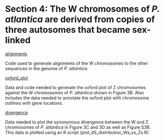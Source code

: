 # Section 4: The W chromosomes of *P. atlantica* are derived from copies of three autosomes that became sex-linked

[alignments](<https://github.com/charlottewright/P_atlantica_genome/tree/main/4_W_chromosomes/alignments>)

Code used to generate alignments of the W chromosomes to the other sequences in the genome of *P. atlantica*.

[oxford_plot](<https://github.com/charlottewright/P_atlantica_genome/tree/main/4_W_chromosomes/oxford_plot>)

Data and code needed to generate the oxford plot of Z chromosomes against the W chromosomes of *P. atlantica* shown in Figure 3B. Also includes the data needed to annotate the oxford plot with chromosome outlines with gene locations.

[divergence](<https://github.com/charlottewright/P_atlantica_genome/tree/main/4_W_chromosomes/divergence>)

Data needed to plot the synonymous divergence between the W and Z chromosomes of *P. atlantica* in Figure 3C and 3D as well as Figure S3B. This data is plotted using an R script (plot_dS_distribution_Ws_vs_Zs.R).
